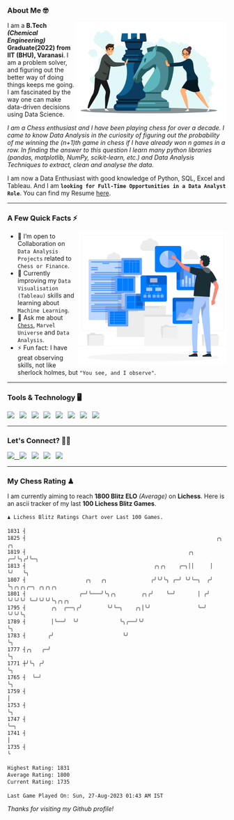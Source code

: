 ### About Me 🤓
<img align="right" alt="Coding" width="350" src="https://github.com/Laxman-Lakhan/Laxman-Lakhan/blob/master/Assets/Chess_Vector.jpg">   

I am a **B.Tech** _**(Chemical Engineering)**_ **Graduate(2022) from IIT (BHU), Varanasi**. I am a problem solver, and figuring out the better way of doing things keeps me going. I am fascinated by the way one can make data-driven decisions using Data Science. 

_I am a Chess enthusiast and I have been playing chess for over a decade. I came to know Data Analysis in the curiosity of figuring out the probability of me winning the (n+1)th game in chess if I have already won n games in a row. In finding the answer to this question I learn many python libraries (pandas, matplotlib, NumPy, scikit-learn, etc.) and Data Analysis Techniques to extract, clean and analyse the data._

I am now a Data Enthusiast with good knowledge of Python, SQL, Excel and Tableau. And I am **`looking for Full-Time Opportunities in a Data Analyst Role`**. You can find my Resume
 [here](https://drive.google.com/file/d/1UIOoogRLj5eGQFQBkuvMmTISZVdl2Ok7/view?usp=sharing).


---

### A Few Quick Facts ⚡️
<img align="right" alt="Coding" width="340" src="https://github.com/Laxman-Lakhan/Laxman-Lakhan/blob/master/Assets/Data_Vector.jpg">   

- 🤝 I’m open to Collaboration on `Data Analysis Projects` related to `Chess or Finance`.
- 📖 Currently improving my `Data Visualisation (Tableau)` skills and learning about `Machine Learning`.
- 💬 Ask me about [`Chess`](https://lichess.org/@/YourKingIsInDanger), `Marvel Universe` and `Data Analysis`.
- ⚡️ Fun fact: I have great observing skills, not like sherlock holmes, but `"You see, and I observe"`.

---
### Tools & Technology 🖥

<img src="https://img.shields.io/badge/Python-white?logo=Python&logoColor=ColorName&style=ShieldStyle" /> &nbsp;
<img src="https://img.shields.io/badge/MySQL-white?logo=MySQL&logoColor=ColorName&style=ShieldStyle" /> &nbsp;
<img src="https://img.shields.io/badge/Tableau-white?logo=Tableau&logoColor=ColorName&style=ShieldStyle" /> &nbsp;
<img src="https://img.shields.io/badge/Excel-white?logo=Microsoft+Excel&logoColor=196F3D&style=ShieldStyle" /> &nbsp;
<img src="https://img.shields.io/badge/Jupyter-white?logo=Jupyter&logoColor=ColorName&style=ShieldStyle" /> &nbsp;
<img src="https://img.shields.io/badge/pandas-white?logo=Pandas&logoColor=000080&style=ShieldStyle" /> &nbsp;
<img src="https://img.shields.io/badge/numpy-white?logo=Numpy&logoColor=85C1E9&style=ShieldStyle" /> &nbsp;
<img src="https://img.shields.io/badge/scikit learn-white?logo=Scikit+Learn&logoColor=ColorName&style=ShieldStyle" /> &nbsp;



---

### Let's Connect? 🫳🏻

<a href="mailto:laxmansingh.lakhan@gmail.com"> <img src="https://img.icons8.com/fluent/48/000000/gmail.png" width="3.5%"/> &nbsp;
[<img src="https://img.icons8.com/color/48/000000/linkedin.png" width="3.5%"/>](https://www.linkedin.com/in/laxman-lakhan/)  &nbsp;
[<img src="https://img.icons8.com/fluent/48/000000/facebook-new.png" width="3.5%"/>](https://www.facebook.com/s.laxmanlakhan/)  &nbsp;
[<img src="https://img.icons8.com/fluent/48/000000/instagram-new.png" width="3.5%"/>](https://www.instagram.com/laxman.lakhan/)  &nbsp;
[<img src="https://img.icons8.com/color/48/000000/twitter.png" width="3.5%"/>](https://twitter.com/laxman__lakhan)  &nbsp;

 ---
  
### My Chess Rating ♟
  
I am currently aiming to reach **1800 Blitz ELO** *(Average)* on **Lichess**. Here is an ascii tracker of my last **100 Lichess Blitz Games**.

  ```
  ♟︎ 𝙻𝚒𝚌𝚑𝚎𝚜𝚜 𝙱𝚕𝚒𝚝𝚣 𝚁𝚊𝚝𝚒𝚗𝚐𝚜 𝙲𝚑𝚊𝚛𝚝 𝚘𝚟𝚎𝚛 𝙻𝚊𝚜𝚝 𝟷00 𝙶𝚊𝚖𝚎𝚜.
  
1831 ┤
1825 ┤                                                             ╭╮  ╭╮
1819 ┤                                                    ╭╮     ╭─╯╰╮╭╯╰─╮
1813 ┤                                         ╭╮╭╮    ╭─╮││     │   ╰╯   ╰╮
1807 ┤                   ╭╮   ╭╮              ╭╯╰╯╰╮ ╭─╯ ╰╯╰─╮  ╭╯         ╰╮╭╮╭╮╭─╮ ╭╮╭╮╭╮
1801 ┤                 ╭─╯╰───╯╰╮╭╮        ╭╮╭╯    ╰─╯       │ ╭╯           ╰╯╰╯╰╯ ╰─╯╰╯╰╯╰╮╭╮╭╮
1795 ┤        ╭╮  ╭──╮╭╯        ╰╯╰─╮    ╭╮│╰╯               ╰─╯                           ╰╯╰╯╰╮
1789 ┤        │╰──╯  ╰╯             ╰╮╭──╯╰╯                                                    ╰╮
1783 ┤       ╭╯                      ╰╯                                                          ╰╮
1777 ┤╭╮   ╭─╯                                                                                    ╰╮
1771 ┼╯╰╮ ╭╯                                                                                       ╰╮
1765 ┤  ╰─╯                                                                                         ╰╮
1759 ┤                                                                                               │
1753 ┤                                                                                               ╰╮
1747 ┤                                                                                                ╰─╮
1741 ┤                                                                                                  │
1735 ┤                                                                                                  ╰ 

Highest Rating: 1831
Average Rating: 1800
Current Rating: 1735 

Last Game Played On: Sun, 27-Aug-2023 01:43 AM IST
  ```
  
  
*Thanks for visiting my Github profile!*
